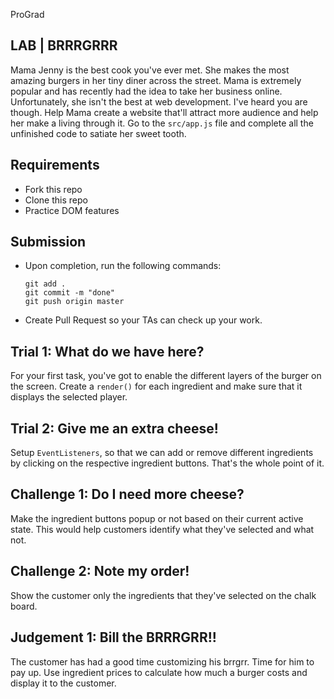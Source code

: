 ProGrad

## LAB | BRRRGRRR

Mama Jenny is the best cook you've ever met. She makes the most amazing burgers in her tiny diner across the street. Mama is extremely popular and has recently had the idea to take her business online. Unfortunately, she isn't the best at web development. I've heard you are though. Help Mama create a website that'll attract more audience and help her make a living through it. Go to the `src/app.js` file and complete all the unfinished code to satiate her sweet tooth.

## Requirements

- Fork this repo
- Clone this repo
- Practice DOM features

## Submission

- Upon completion, run the following commands:

  ```
  git add .
  git commit -m "done"
  git push origin master
  ```

- Create Pull Request so your TAs can check up your work.

## Trial 1: What do we have here?

For your first task, you've got to enable the different layers of the burger on the screen. Create a `render()` for each ingredient and make sure that it displays the selected player.

## Trial 2: Give me an extra cheese!

Setup `EventListeners`, so that we can add or remove different ingredients by clicking on the respective ingredient buttons. That's the whole point of it.

## Challenge 1: Do I need more cheese?

Make the ingredient buttons popup or not based on their current active state. This would help customers identify what they've selected and what not.

## Challenge 2: Note my order!

Show the customer only the ingredients that they've selected on the chalk board.

## Judgement 1: Bill the BRRRGRR!!

The customer has had a good time customizing his brrgrr. Time for him to pay up. Use ingredient prices to calculate how much a burger costs and display it to the customer.
